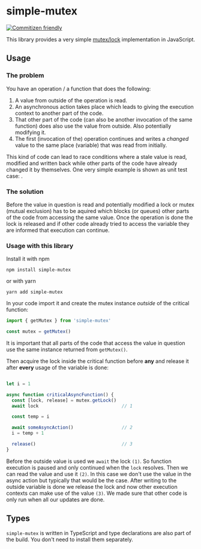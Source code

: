 # simple-mutex

[![Commitizen friendly](https://img.shields.io/badge/commitizen-friendly-brightgreen.svg)](http://commitizen.github.io/cz-cli/)

This library provides a very simple [mutex/lock](https://en.wikipedia.org/wiki/Lock_(computer_science)) implementation in JavaScript.

## Usage

### The problem

You have an operation / a function that does the following:
1. A value from outside of the operation is read.
2. An asynchronous action takes place which leads to giving the execution context to another part of the code.
3. That other part of the code (can also be another invocation of the same function) does also use the value from outside. Also potentially modifying it.
4. The first (invocation of the) operation continues and writes a *changed* value to the same place (variable) that was read from initially.

This kind of code can lead to race conditions where a stale value is read, modified and written back while other parts of the code have already changed it by themselves. One very simple example is shown as unit test case: [](./src/__tests__/mutex.spec.ts).

### The solution

Before the value in question is read and potentially modified a lock or mutex (mutual exclusion) has to be aquired which blocks (or queues) other parts of the code from accessing the same value. Once the operation is done the lock is released and if other code already tried to access the variable they are informed that execution can continue.

### Usage with this library

Install it with npm

```shell
npm install simple-mutex
```

or with yarn

```shell
yarn add simple-mutex
```

In your code import it and create the mutex instance *outside* of the critical function:

```typescript
import { getMutex } from 'simple-mutex'

const mutex = getMutex()
```

It is important that all parts of the code that access the value in question use the same instance returned from `getMutex()`.

Then acquire the lock inside the critical function before __any__ and release it after __every__ usage of the variable is done:
```typescript

let i = 1

async function criticalAsyncFunction() {
  const [lock, release] = mutex.getLock()
  await lock                               // 1

  const temp = i

  await someAsyncAction()                  // 2
  i = temp + 1

  release()                                // 3
}
```

Before the outside value is used we `await` the lock `(1)`. So function execution is paused and only continued when the `lock` resolves. Then we can read the value and use it `(2)`. In this case we don't use the value in the async action but typically that would be the case. After writing to the outside variable is done we release the lock and now other execution contexts can make use of the value `(3)`. We made sure that other code is only run when all our updates are done.

## Types

`simple-mutex` is written in TypeScript and type declarations are also part of the build. You don't need to install them separately.
